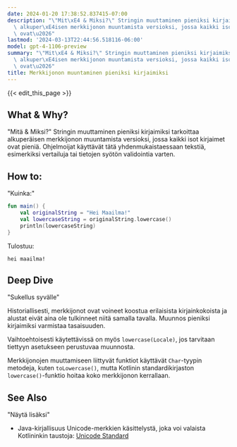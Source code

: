 ```yaml
---
date: 2024-01-20 17:38:52.837415-07:00
description: "\"Mit\xE4 & Miksi?\" Stringin muuttaminen pieniksi kirjaimiksi tarkoittaa\
  \ alkuper\xE4isen merkkijonon muuntamista versioksi, jossa kaikki isot kirjaimet\
  \ ovat\u2026"
lastmod: '2024-03-13T22:44:56.518116-06:00'
model: gpt-4-1106-preview
summary: "\"Mit\xE4 & Miksi?\" Stringin muuttaminen pieniksi kirjaimiksi tarkoittaa\
  \ alkuper\xE4isen merkkijonon muuntamista versioksi, jossa kaikki isot kirjaimet\
  \ ovat\u2026"
title: Merkkijonon muuntaminen pieniksi kirjaimiksi
---
```


{{< edit_this_page >}}

## What & Why?
"Mitä & Miksi?"
Stringin muuttaminen pieniksi kirjaimiksi tarkoittaa alkuperäisen merkkijonon muuntamista versioksi, jossa kaikki isot kirjaimet ovat pieniä. Ohjelmoijat käyttävät tätä yhdenmukaistaessaan tekstiä, esimerkiksi vertailuja tai tietojen syötön validointia varten.

## How to:
"Kuinka:"
```kotlin
fun main() {
    val originalString = "Hei Maailma!"
    val lowercaseString = originalString.lowercase()
    println(lowercaseString)
}
```
Tulostuu:
```
hei maailma!
```

## Deep Dive
"Sukellus syvälle"

Historiallisesti, merkkijonot ovat voineet koostua erilaisista kirjainkokoista ja alustat eivät aina ole tulkinneet niitä samalla tavalla. Muunnos pieniksi kirjaimiksi varmistaa tasaisuuden.

Vaihtoehtoisesti käytettävissä on myös `lowercase(Locale)`, jos tarvitaan tiettyyn asetukseen perustuvaa muunnosta.

Merkkijonojen muuttamiseen liittyvät funktiot käyttävät `Char`-tyypin metodeja, kuten `toLowercase()`, mutta Kotlinin standardikirjaston `lowercase()`-funktio hoitaa koko merkkijonon kerrallaan.

## See Also
"Näytä lisäksi"

- Java-kirjallisuus Unicode-merkkien käsittelystä, joka voi valaista Kotlininkin taustoja: [Unicode Standard](http://unicode.org/standard/standard.html)
